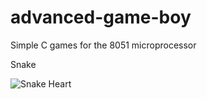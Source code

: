 # advanced-game-boy
Simple C games for the 8051 microprocessor

Snake

![Snake Heart](/img/snake_heart_2.gif)
